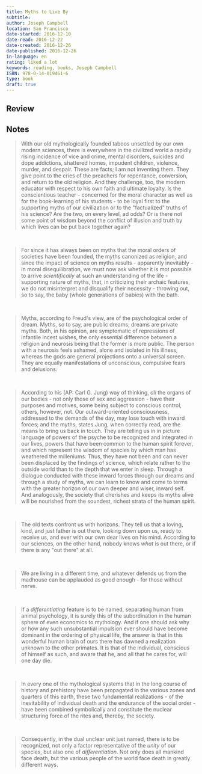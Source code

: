 ```yaml
---
title: Myths to Live By
subtitle:
author: Joseph Campbell
location: San Francisco
date-started: 2016-12-10
date-read: 2016-12-22
date-created: 2016-12-26
date-published: 2016-12-26
in-language: en
rating: liked a lot
keywords: reading, books, Joseph Campbell
ISBN: 978-0-14-019461-6
type: book
draft: true
---
```

## Review



## Notes

> With our old mythologically founded taboos unsettled by our own modern sciences, there is everywhere in the civilized world a rapidly rising incidence of vice and crime, mental disorders, suicides and dope addictions, shattered homes, impudent children, violence, murder, and despair. These are facts; I am not inventing them. They give point to the cries of the preachers for repentance, conversion, and return to the old religion. And they challenge, too, the modern educator with respect to his own faith and ultimate loyalty. Is the conscientious teacher - concerned for the moral character as well as for the book-learning of his students - to be loyal first to the supporting myths of our civilization or to the "factualized" truths of his science? Are the two, on every level, ad odds? Or is there not some point of wisdom beyond the conflict of illusion and truth by which lives can be put back together again?

&nbsp;

> For since it has always been on myths that the moral orders of societies have been founded, the myths canonized as religion, and since the impact of science on myths results - apparently inevitably - in moral disequilibration, we must now ask whether it is mot possible to arrive *scientifically* at such an understanding of the life - supporting nature of myths, that, in criticizing their archaic features, we do not misinterpret and disqualify their necessity - throwing out, so to say, the baby (whole generations of babies) with the bath.

&nbsp;

> Myths, according to Freud's view, are of the psychological order of dream. Myths, so to say, are public dreams; dreams are private myths. Both, in his opinion, are symptomatic of repressions of infantile incest wishes, the only essential difference between a religion and neurosis being that the former is more public. The person with a neurosis feels ashamed, alone and isolated in his illness, whereas the gods are general projections onto a universal screen. They are equally manifestations of unconscious, compulsive fears and delusions.

&nbsp;

> According to his (AP: Carl G. Jung) way of thinking, *all* the organs of our bodies - not only those of sex and aggression - have their purposes and motives, some being subject to conscious control, others, however, not. Our outward-oriented consciousness, addressed to the  demands of the day, may lose touch with inward forces; and the myths, states Jung, when correctly read, are the means to bring us back in touch. They are telling us in in picture language of powers of the psyche to be recognized and integrated in our lives, powers that have been common to the human spirit forever, and which represent the wisdom of species by which man has weathered the milleniums. Thus, they have not been and can never been displaced by the findings of science, which relate rather to the outside world than to the depth that we enter in sleep. Through a dialogue conducted with these inward forces through our dreams and through a study of myths, we can learn to know and come to terms with the greater horizon of our own deeper and wiser, inward self. And analogously, the society that cherishes and keeps its myths alive will be nourished from the soundest, richest strata of the human spirit.

&nbsp;

> The old texts confront us with horizons. They tell us that a loving, kind, and just father is out there, looking down upon us, ready to receive us, and ever with our own dear lives on his mind. According to our sciences, on the other hand, nobody knows *what* is out there, or if there is any "out there" at all.

&nbsp;

> We are living in a different time, and whatever defends us from the madhouse can be applauded as good enough - for those without nerve.

&nbsp;

> If a *differentiating* feature is to be named, separating human from animal psychology, it is surely this of the subordination in the human sphere of even economics to mythology. And if one should ask why or how any such unsubstantial impulsion ever should have become dominant in the ordering of physical life, the answer is that in this wonderful human brain of ours there has dawned a realization unknown to the other primates. It is that of the individual, conscious of himself as such, and aware that he, and all that he cares for, will one day die.

&nbsp;

> In every one of the mythological systems that in the long course of history and prehistory have been propagated in the various zones and quarters of this earth, these two fundamental realizations - of the inevitability of individual death and the endurance of the social order -  have been combined symbolically and constitute the nuclear structuring force of the rites and, thereby, the society.

&nbsp;

> Consequently, in the dual unclear unit just named, there is to be recognized, not only a factor representative of the *unity* of our species, but also one of *differentiation*. Not only does all mankind face death, but the various people of the world face death in greatly different ways. 

&nbsp;

>

&nbsp;

>

&nbsp;

>

&nbsp;

>

&nbsp;

>

&nbsp;

>

&nbsp;

>

&nbsp;

>

&nbsp;

>

&nbsp;

>

&nbsp;

>

&nbsp;

>

&nbsp;

>

&nbsp;

>

&nbsp;

>

&nbsp;

>

&nbsp;

>

&nbsp;

>

&nbsp;

>

&nbsp;

>

&nbsp;

>

&nbsp;

>

&nbsp;
